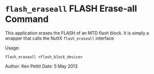 `flash_eraseall` FLASH Erase-all Command
========================================

This application erases the FLASH of an MTD flash block. It is simply a
wrapper that calls the NuttX `flash_eraseall` interface.

Usage:

    flash_eraseall <flash_block_device>

Author: Ken Pettit Date: 5 May 2013
